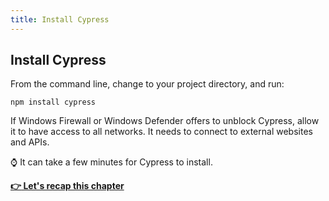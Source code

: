 ```yaml
---
title: Install Cypress
---
```


## Install Cypress

From the command line, change to your project directory, and run:

`npm install cypress`

If Windows Firewall or Windows Defender offers to unblock Cypress, allow it to have access to all networks. It needs to connect to external websites and APIs.

⌚ It can take a few minutes for Cypress to install.

__[:point_right: Let's recap this chapter](../c1end/c1end.md)__
